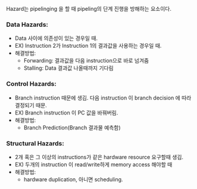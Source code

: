 Hazard는 pipelinging 을 할 때 pipeling의 단계 진행을 방해하는 요소이다. 

### Data Hazards:
- Data 사이에 의존성이 있는 경우일 때.
- EX) Instruction 2가 Instruction 1의 결과값을 사용하는 경우일 때.
- 해결방법:
	- Forwarding: 결과값을 다음 instruction으로 바로 넘겨줌
	- Stalling: Data 결과값 나올때까지 기다림
### Control Hazards:
- Branch instruction 때문에 생김. 다음 instruction 이 branch decision 에 따라 결정되기 때문.
- EX) Branch instruction 이 PC 값을 바꿔버림.
- 해결방법:
	- Branch Prediction(Branch 결과물 예측함)
### Structural Hazards:
- 2개 혹은 그 이상의 instructions가 같은 hardware resource 요구할때 생김.
- EX) 두개의 instruction 이 read/write하게 memory access 해야할 때
- 해결방법:
	- hardware duplication, 아니면 scheduling.